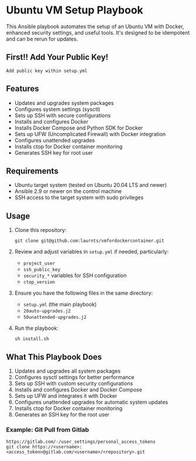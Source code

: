 # Ubuntu VM Setup Playbook

This Ansible playbook automates the setup of an Ubuntu VM with Docker, enhanced security settings, and useful tools. It's designed to be idempotent and can be rerun for updates.

## First!! Add Your Public Key!
```
Add public key within setup.yml
```

## Features

- Updates and upgrades system packages
- Configures system settings (sysctl)
- Sets up SSH with secure configurations
- Installs and configures Docker
- Installs Docker Compose and Python SDK for Docker
- Sets up UFW (Uncomplicated Firewall) with Docker integration
- Configures unattended upgrades
- Installs ctop for Docker container monitoring
- Generates SSH key for root user

## Requirements

- Ubuntu target system (tested on Ubuntu 20.04 LTS and newer)
- Ansible 2.9 or newer on the control machine
- SSH access to the target system with sudo privileges

## Usage

1. Clone this repository:
   ```
   git clone git@github.com:laurnts/vmfordockercontainer.git
   ```

2. Review and adjust variables in `setup.yml` if needed, particularly:
   - `project_user`
   - `ssh_public_key`
   - `security_*` variables for SSH configuration
   - `ctop_version`

3. Ensure you have the following files in the same directory:
   - `setup.yml` (the main playbook)
   - `20auto-upgrades.j2`
   - `50unattended-upgrades.j2`

4. Run the playbook:
   ```
   sh install.sh
   ```

## What This Playbook Does

1. Updates and upgrades all system packages
2. Configures sysctl settings for better performance
3. Sets up SSH with custom security configurations
4. Installs and configures Docker and Docker Compose
5. Sets up UFW and integrates it with Docker
6. Configures unattended upgrades for automatic system updates
7. Installs ctop for Docker container monitoring
8. Generates an SSH key for the root user

### Example: Git Pull from Gitlab 
```
https://gitlab.com/-/user_settings/personal_access_tokens
git clone https://<username>:<access_token>@gitlab.com/<username>/<repository>.git
```

